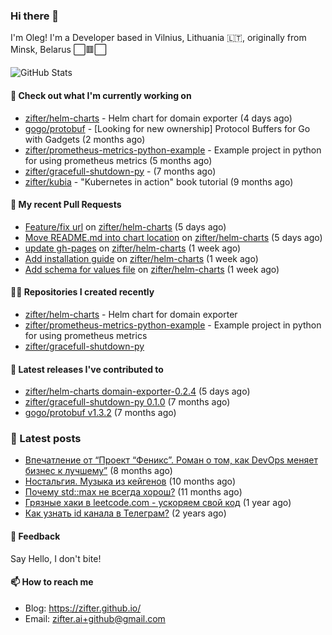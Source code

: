 ### Hi there 👋

I'm Oleg! I'm a Developer based in Vilnius, Lithuania 🇱🇹, originally from Minsk, Belarus ⬜🟥⬜

![GitHub Stats](https://github-readme-stats.vercel.app/api?username=zifter&count_private=true&theme=tokyonight&show_icons=true)

#### 👷 Check out what I'm currently working on

- [zifter/helm-charts](https://github.com/zifter/helm-charts) - Helm chart for domain exporter (4 days ago)
- [gogo/protobuf](https://github.com/gogo/protobuf) - [Looking for new ownership] Protocol Buffers for Go with Gadgets (2 months ago)
- [zifter/prometheus-metrics-python-example](https://github.com/zifter/prometheus-metrics-python-example) - Example project in python for using prometheus metrics (5 months ago)
- [zifter/gracefull-shutdown-py](https://github.com/zifter/gracefull-shutdown-py) -  (7 months ago)
- [zifter/kubia](https://github.com/zifter/kubia) - &#34;Kubernetes in action&#34; book tutorial (9 months ago)

#### 🔨 My recent Pull Requests

- [Feature/fix url](https://github.com/zifter/helm-charts/pull/13) on [zifter/helm-charts](https://github.com/zifter/helm-charts) (5 days ago)
- [Move README.md into chart location](https://github.com/zifter/helm-charts/pull/12) on [zifter/helm-charts](https://github.com/zifter/helm-charts) (5 days ago)
- [update gh-pages](https://github.com/zifter/helm-charts/pull/11) on [zifter/helm-charts](https://github.com/zifter/helm-charts) (1 week ago)
- [Add installation guide](https://github.com/zifter/helm-charts/pull/10) on [zifter/helm-charts](https://github.com/zifter/helm-charts) (1 week ago)
- [Add schema for values file](https://github.com/zifter/helm-charts/pull/9) on [zifter/helm-charts](https://github.com/zifter/helm-charts) (1 week ago)

#### 👨‍💻 Repositories I created recently
- [zifter/helm-charts](https://github.com/zifter/helm-charts) - Helm chart for domain exporter
- [zifter/prometheus-metrics-python-example](https://github.com/zifter/prometheus-metrics-python-example) - Example project in python for using prometheus metrics
- [zifter/gracefull-shutdown-py](https://github.com/zifter/gracefull-shutdown-py)

#### 🚀 Latest releases I've contributed to
- [zifter/helm-charts domain-exporter-0.2.4](https://github.com/zifter/helm-charts/releases/tag/domain-exporter-0.2.4) (5 days ago)
- [zifter/gracefull-shutdown-py 0.1.0](https://github.com/zifter/gracefull-shutdown-py/releases/tag/0.1.0) (7 months ago)
- [gogo/protobuf v1.3.2](https://github.com/gogo/protobuf/releases/tag/v1.3.2) (7 months ago)

### 📄 Latest posts
- [Впечатление от “Проект “Феникс”. Роман о том, как DevOps меняет бизнес к лучшему”](https://zifter.github.io/offtopic/2021/01/09/fenix-book-review.html) (8 months ago)
- [Ностальгия. Музыка из кейгенов](https://zifter.github.io/offtopic/2020/10/28/patch-music-nostalgia.html) (10 months ago)
- [Почему std::max не всегда хорош?](https://zifter.github.io/programming/2020/09/16/max-disassemble.html) (11 months ago)
- [Грязные хаки в leetcode.com - ускоряем свой код](https://zifter.github.io/programming/2020/09/06/leetcode-hack.html) (1 year ago)
- [Как узнать id канала в Телеграм?](https://zifter.github.io/chatbot/programming/2020/03/15/telegram_bot_api.html) (2 years ago)

#### 💬 Feedback

Say Hello, I don't bite!

#### 📫 How to reach me

- Blog: https://zifter.github.io/
- Email: zifter.ai+github@gmail.com
